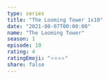 ```yaml
---
type: series
title: "The Looming Tower 1x10"
date: "2021-08-07T00:00:00"
name: "The Looming Tower"
season: 1
episode: 10
rating: 4
ratingEmoji: "⭐️⭐️⭐️⭐️"
share: false
---
```

